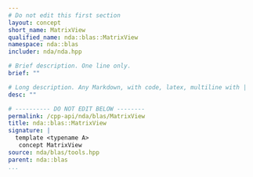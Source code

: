 ```yaml
---
# Do not edit this first section
layout: concept
short_name: MatrixView
qualified_name: nda::blas::MatrixView
namespace: nda::blas
includer: nda/nda.hpp

# Brief description. One line only.
brief: ""

# Long description. Any Markdown, with code, latex, multiline with |
desc: ""

# ---------- DO NOT EDIT BELOW --------
permalink: /cpp-api/nda/blas/MatrixView
title: nda::blas::MatrixView
signature: |
  template <typename A>
   concept MatrixView
source: nda/blas/tools.hpp
parent: nda::blas
...
```


